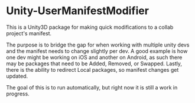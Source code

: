 # Unity-UserManifestModifier
This is a Unity3D package for making quick modifications to a collab project's manifest.

The purpose is to bridge the gap for when working with multiple unity devs and the manifest needs to change slightly per dev.
A good example is how one dev might be working on iOS and another on Android, as such there may be packages that need to be Added, Removed, or Swapped.
Lastly, there is the ability to redirect Local packages, so manifest changes get updated.

The goal of this is to run automatically, but right now it is still a work in progress.
